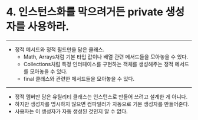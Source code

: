 # 4. 인스턴스화를 막으려거든 private 생성자를 사용하라.

---

- 정적 메서드와 정적 필드만을 담은 클래스.
  - Math, Arrays처럼 기본 타입 값이나 배열 관련 메서드들을 모아놓을 수 있다.
  - Collections처럼 특정 인터페이스를 구현하는 객체를 생성해주는 정적 메서드를 모아놓을 수 있다.
  - final 클래스와 관련한 메서드들을 모아놓을 수 있다.

---
- 정적 멤버만 담은 유틸리티 클래스는 인스턴스로 만들어 쓰려고 설계한 게 아니다.
- 하지만 생성자를 명시하지 않으면 컴파일러가 자동으로 기본 생성자를 만들어준다.
- 사용자는 이 생성자가 자동 생성된 것인지 알 수 없다.